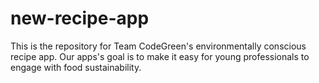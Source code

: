 # new-recipe-app
This is the repository for Team CodeGreen's environmentally conscious recipe app. Our apps's goal is to make it easy for young professionals to engage with food sustainability.
